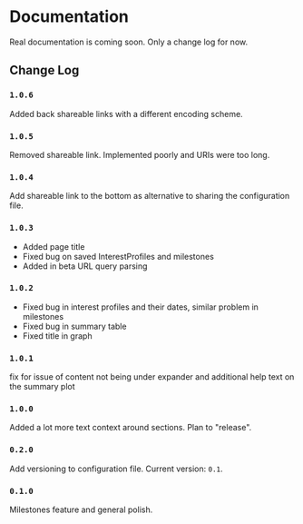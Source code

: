 # Documentation

Real documentation is coming soon.  Only a change log for now.

## Change Log

### `1.0.6`

Added back shareable links with a different encoding scheme.

### `1.0.5`

Removed shareable link.  Implemented poorly and URIs were too long.

### `1.0.4`

Add shareable link to the bottom as alternative to sharing
the configuration file.

### `1.0.3`

- Added page title
- Fixed bug on saved InterestProfiles and milestones
- Added in beta URL query parsing

### `1.0.2`

- Fixed bug in interest profiles and their dates, similar problem in milestones
- Fixed bug in summary table
- Fixed title in graph

### `1.0.1`

fix for issue of content not being under expander and additional help text on the summary plot

### `1.0.0`

Added a lot more text context around sections.  Plan to "release".

### `0.2.0`

Add versioning to configuration file.  Current version: `0.1`.

### `0.1.0`

Milestones feature and general polish.